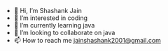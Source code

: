 - 👋 Hi, I’m Shashank Jain
- 👀 I’m interested in coding
- 🌱 I’m currently learning java
- 💞️ I’m looking to collaborate on java
- 📫 How to reach me jainshashank2001@gmail.com

<!---
Sjjain/Sjjain is a ✨ special ✨ repository because its `README.md` (this file) appears on your GitHub profile.
You can click the Preview link to take a look at your changes.
--->
